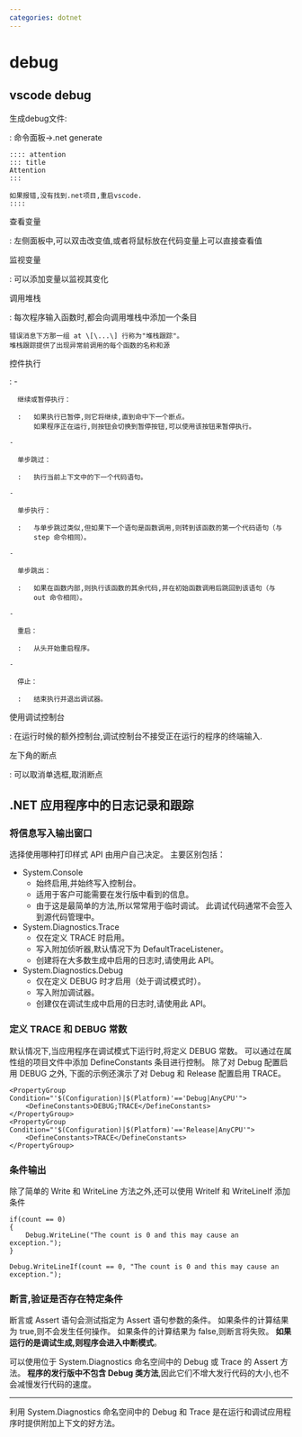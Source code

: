 ```yaml
---
categories: dotnet
---
```


# debug

## vscode debug

生成debug文件:

:   命令面板-\>.net generate

    :::: attention
    ::: title
    Attention
    :::

    如果报错,没有找到.net项目,重启vscode.
    ::::

查看变量

:   左侧面板中,可以双击改变值,或者将鼠标放在代码变量上可以直接查看值

监视变量

:   可以添加变量以监视其变化

调用堆栈

:   每次程序输入函数时,都会向调用堆栈中添加一个条目

    错误消息下方那一组 at \[\...\] 行称为"堆栈跟踪"。
    堆栈跟踪提供了出现异常前调用的每个函数的名称和源

控件执行

:   - 

      继续或暂停执行：

      :   如果执行已暂停,则它将继续,直到命中下一个断点。
          如果程序正在运行,则按钮会切换到暂停按钮,可以使用该按钮来暂停执行。

    - 

      单步跳过：

      :   执行当前上下文中的下一个代码语句。

    - 

      单步执行：

      :   与单步跳过类似,但如果下一个语句是函数调用,则转到该函数的第一个代码语句（与
          step 命令相同）。

    - 

      单步跳出：

      :   如果在函数内部,则执行该函数的其余代码,并在初始函数调用后跳回到该语句（与
          out 命令相同）。

    - 

      重启：

      :   从头开始重启程序。

    - 

      停止：

      :   结束执行并退出调试器。

使用调试控制台

:   在运行时候的额外控制台,调试控制台不接受正在运行的程序的终端输入.

左下角的断点

:   可以取消单选框,取消断点

## .NET 应用程序中的日志记录和跟踪

### 将信息写入输出窗口

选择使用哪种打印样式 API 由用户自己决定。 主要区别包括：

- System.Console
  - 始终启用,并始终写入控制台。
  - 适用于客户可能需要在发行版中看到的信息。
  - 由于这是最简单的方法,所以常常用于临时调试。
    此调试代码通常不会签入到源代码管理中。
- System.Diagnostics.Trace
  - 仅在定义 TRACE 时启用。
  - 写入附加侦听器,默认情况下为 DefaultTraceListener。
  - 创建将在大多数生成中启用的日志时,请使用此 API。
- System.Diagnostics.Debug
  - 仅在定义 DEBUG 时才启用（处于调试模式时）。
  - 写入附加调试器。
  - 创建仅在调试生成中启用的日志时,请使用此 API。

### 定义 TRACE 和 DEBUG 常数

默认情况下,当应用程序在调试模式下运行时,将定义 DEBUG 常数。
可以通过在属性组的项目文件中添加 DefineConstants 条目进行控制。 除了对
Debug 配置启用 DEBUG 之外, 下面的示例还演示了对 Debug 和 Release
配置启用 TRACE。

    <PropertyGroup Condition="'$(Configuration)|$(Platform)'=='Debug|AnyCPU'">
        <DefineConstants>DEBUG;TRACE</DefineConstants>
    </PropertyGroup>
    <PropertyGroup Condition="'$(Configuration)|$(Platform)'=='Release|AnyCPU'">
        <DefineConstants>TRACE</DefineConstants>
    </PropertyGroup>

### 条件输出

除了简单的 Write 和 WriteLine 方法之外,还可以使用 WriteIf 和 WriteLineIf
添加条件

    if(count == 0)
    {
        Debug.WriteLine("The count is 0 and this may cause an exception.");
    }

    Debug.WriteLineIf(count == 0, "The count is 0 and this may cause an exception.");

### 断言,验证是否存在特定条件

断言或 Assert 语句会测试指定为 Assert 语句参数的条件。
如果条件的计算结果为 true,则不会发生任何操作。 如果条件的计算结果为
false,则断言将失败。 **如果运行的是调试生成,则程序会进入中断模式**。

可以使用位于 System.Diagnostics 命名空间中的 Debug 或 Trace 的 Assert
方法。 **程序的发行版中不包含 Debug
类方法**,因此它们不增大发行代码的大小,也不会减慢发行代码的速度。

------------------------------------------------------------------------

利用 System.Diagnostics 命名空间中的 Debug 和 Trace
是在运行和调试应用程序时提供附加上下文的好方法。
